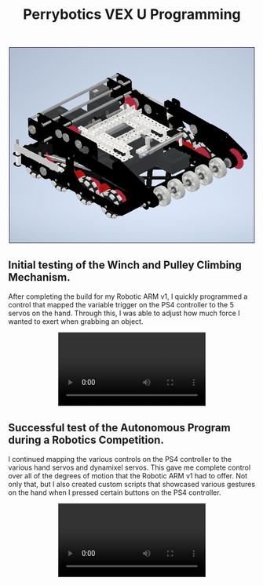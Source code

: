 <div id="top"></div>
<h1 align="center">Perrybotics VEX U Programming</h1>
<br />
<div align="center">

</p>
<img src="images\robotCAD(1).png?" width="500" height="400">
</div>

## Initial testing of the Winch and Pulley Climbing Mechanism. 

After completing the build for my Robotic ARM v1, I quickly programmed a control that mapped the variable trigger on the PS4 controller to the 5 servos on the hand. Through this, I was able to adjust how much force I wanted to exert when grabbing an object. 

<div align="center">
  <video src=https://github.com/user-attachments/assets/479823b1-d0ff-4a1f-93ef-812c9807be44 />
</div>

## Successful test of the Autonomous Program during a Robotics Competition. 

I continued mapping the various controls on the PS4 controller to the various hand servos and dynamixel servos. This gave me complete control over all of the degrees of motion that the Robotic ARM v1 had to offer. Not only that, but I also created custom scripts that showcased various gestures on the hand when I pressed certain buttons on the PS4 controller. 

<div align="center">
  <video src=https://github.com/user-attachments/assets/6f9d7700-0877-4fe4-a05a-1a1c57b0ee22 />
</div>
